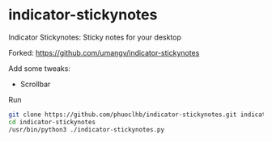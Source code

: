 # indicator-stickynotes
Indicator Stickynotes: Sticky notes for your desktop

Forked: https://github.com/umangv/indicator-stickynotes

Add some tweaks:
- Scrollbar


Run
```bash
git clone https://github.com/phuoclhb/indicator-stickynotes.git indicator-stickynotes
cd indicator-stickynotes
/usr/bin/python3 ./indicator-stickynotes.py
```
